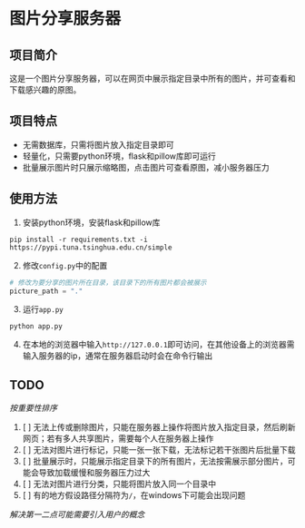 # 图片分享服务器

## 项目简介

这是一个图片分享服务器，可以在网页中展示指定目录中所有的图片，并可查看和下载感兴趣的原图。

## 项目特点

- 无需数据库，只需将图片放入指定目录即可
- 轻量化，只需要python环境，flask和pillow库即可运行
- 批量展示图片时只展示缩略图，点击图片可查看原图，减小服务器压力

## 使用方法

1. 安装python环境，安装flask和pillow库

```shell
pip install -r requirements.txt -i https://pypi.tuna.tsinghua.edu.cn/simple
```

2. 修改`config.py`中的配置

```python
# 修改为要分享的图片所在目录，该目录下的所有图片都会被展示
picture_path = "."
```

3. 运行`app.py`

```shell
python app.py
```

4. 在本地的浏览器中输入`http://127.0.0.1`即可访问，在其他设备上的浏览器需输入服务器的ip，通常在服务器启动时会在命令行输出

## TODO

*按重要性排序*

1. [ ] 无法上传或删除图片，只能在服务器上操作将图片放入指定目录，然后刷新网页；若有多人共享图片，需要每个人在服务器上操作
2. [ ] 无法对图片进行标记，只能一张一张下载，无法标记若干张图片后批量下载
3. [ ] 批量展示时，只能展示指定目录下的所有图片，无法按需展示部分图片，可能会导致加载缓慢和服务器压力过大
4. [ ] 无法对图片进行分类，只能将图片放入同一个目录中
5. [ ] 有的地方假设路径分隔符为`/`，在windows下可能会出现问题

*解决第一二点可能需要引入用户的概念*
